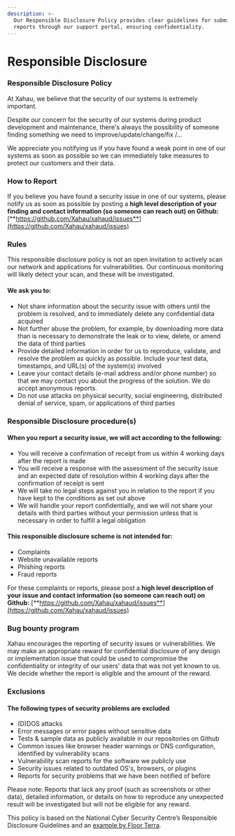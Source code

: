 ```yaml
---
description: >-
  Our Responsible Disclosure Policy provides clear guidelines for submitting
  reports through our support portal, ensuring confidentiality.
---
```


# Responsible Disclosure

### Responsible Disclosure Policy

At Xahau, we believe that the security of our systems is extremely important.

Despite our concern for the security of our systems during product development and maintenance, there's always the possibility of someone finding something we need to improve/update/change/fix /...

We appreciate you notifying us if you have found a weak point in one of our systems as soon as possible so we can immediately take measures to protect our customers and their data.

### How to Report

If you believe you have found a security issue in one of our systems, please notify us as soon as possible by posting a **high level description of your finding and contact information (so someone can reach out) on Github:** [**https://github.com/Xahau/xahaud/issues**](https://github.com/Xahau/xahaud/issues)

### Rules

This responsible disclosure policy is not an open invitation to actively scan our network and applications for vulnerabilities. Our continuous monitoring will likely detect your scan, and these will be investigated.

#### We ask you to:

* Not share information about the security issue with others until the problem is resolved, and to immediately delete any confidential data acquired
* Not further abuse the problem, for example, by downloading more data than is necessary to demonstrate the leak or to view, delete, or amend the data of third parties
* Provide detailed information in order for us to reproduce, validate, and resolve the problem as quickly as possible. Include your test data, timestamps, and URL(s) of the system(s) involved
* Leave your contact details (e-mail address and/or phone number) so that we may contact you about the progress of the solution. We do accept anonymous reports.
* Do not use attacks on physical security, social engineering, distributed denial of service, spam, or applications of third parties

### Responsible Disclosure procedure(s)

#### When you report a security issue, we will act according to the following:

* You will receive a confirmation of receipt from us within 4 working days after the report is made
* You will receive a response with the assessment of the security issue and an expected date of resolution within 4 working days after the confirmation of receipt is sent
* We will take no legal steps against you in relation to the report if you have kept to the conditions as set out above
* We will handle your report confidentially, and we will not share your details with third parties without your permission unless that is necessary in order to fulfill a legal obligation

#### This responsible disclosure scheme is not intended for:

* Complaints
* Website unavailable reports
* Phishing reports
* Fraud reports

For these complaints or reports, please post a **high level description of your issue and contact information (so someone can reach out) on Github:** [**https://github.com/Xahau/xahaud/issues**](https://github.com/Xahau/xahaud/issues)

### Bug bounty program

Xahau encourages the reporting of security issues or vulnerabilities. We may make an appropriate reward for confidential disclosure of any design or implementation issue that could be used to compromise the confidentiality or integrity of our users' data that was not yet known to us. We decide whether the report is eligible and the amount of the reward.

### Exclusions

#### The following types of security problems are excluded

* (D)DOS attacks
* Error messages or error pages without sensitive data
* Tests & sample data as publicly available in our repositories on Github
* Common issues like browser header warnings or DNS configuration, identified by vulnerability scans
* Vulnerability scan reports for the software we publicly use
* Security issues related to outdated OS's, browsers, or plugins
* Reports for security problems that we have been notified of before

Please note: Reports that lack any proof (such as screenshots or other data), detailed information, or details on how to reproduce any unexpected result will be investigated but will not be eligible for any reward.

This policy is based on the National Cyber Security Centre’s Responsible Disclosure Guidelines and an [example by Floor Terra](https://responsibledisclosure.nl/).
